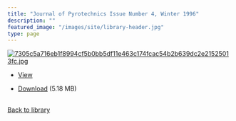 ```yaml
---
title: "Journal of Pyrotechnics Issue Number 4, Winter 1996"
description: ""
featured_image: "/images/site/library-header.jpg"
type: page
---
```


<a href="https://drive.google.com/file/d/1_BD9CEHkstAaGBnjko6WMN3VdOyLBL5Q/view" target="_blank">![7305c5a716eb1f8994cf5b0bb5df11e463c174fcac54b2b639dc2e21525013fc.jpg](/images/library/7305c5a716eb1f8994cf5b0bb5df11e463c174fcac54b2b639dc2e21525013fc.jpg)</a>
* <a href="https://drive.google.com/file/d/1_BD9CEHkstAaGBnjko6WMN3VdOyLBL5Q/view" target="_blank">View</a>

* [Download](https://drive.google.com/uc?export=download&id=1_BD9CEHkstAaGBnjko6WMN3VdOyLBL5Q) (5.18 MB)

<br />[Back to library](/library/)
